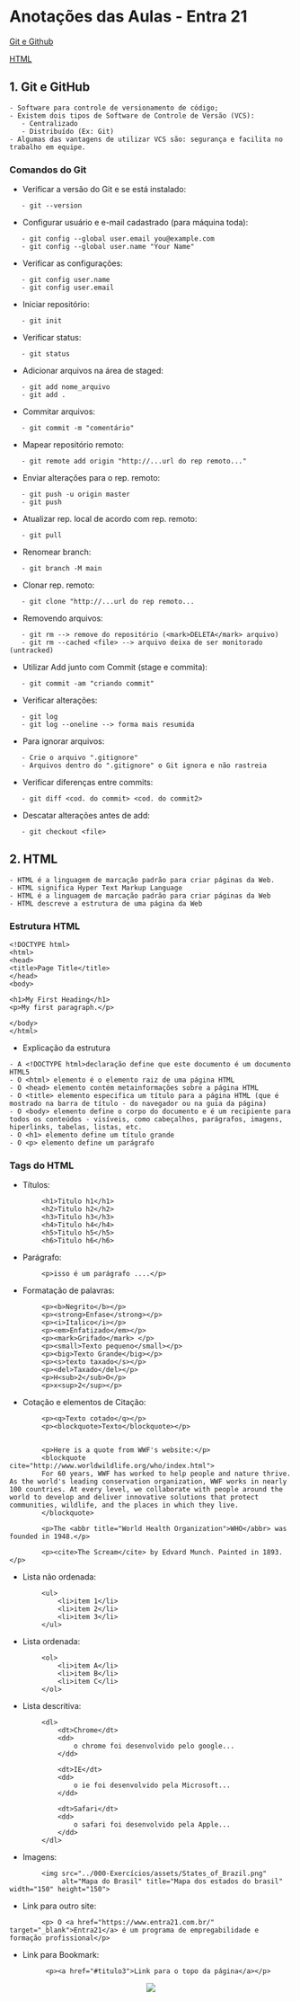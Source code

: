 # Anotações das Aulas - Entra 21

<a href="#bookmark"> Git e Github </a>

<a href="#bookmark2"> HTML </a>

<h2 id="bookmark"> 1. Git e GitHub </h2>

~~~
- Software para controle de versionamento de código;
- Existem dois tipos de Software de Controle de Versão (VCS): 
   - Centralizado
   - Distribuído (Ex: Git)
- Algumas das vantagens de utilizar VCS são: segurança e facilita no trabalho em equipe.
~~~

### Comandos do Git
- Verificar a versão do Git e se está instalado:
~~~
   - git --version
~~~

- Configurar usuário e e-mail cadastrado (para máquina toda):
~~~
   - git config --global user.email you@example.com
   - git config --global user.name "Your Name"
~~~
- Verificar as configurações:
~~~
   - git config user.name
   - git config user.email
~~~
- Iniciar repositório:
~~~
   - git init
~~~
- Verificar status:
~~~
   - git status 
~~~
- Adicionar arquivos na área de staged:
~~~
   - git add nome_arquivo
   - git add . 
~~~
- Commitar arquivos:
~~~
   - git commit -m "comentário"
~~~
- Mapear repositório remoto:
~~~
   - git remote add origin "http://...url do rep remoto..." 
~~~
- Enviar alterações para o rep. remoto:
~~~
   - git push -u origin master
   - git push 
~~~
- Atualizar rep. local de acordo com rep. remoto:
~~~
   - git pull
~~~
- Renomear branch:
~~~
   - git branch -M main 
~~~
- Clonar rep. remoto:
~~~
   - git clone "http://...url do rep remoto...
~~~
- Removendo arquivos:
~~~
   - git rm --> remove do repositório (<mark>DELETA</mark> arquivo)
   - git rm --cached <file> --> arquivo deixa de ser monitorado (untracked)
~~~
- Utilizar Add junto com Commit (stage e commita):
~~~
   - git commit -am "criando commit"
~~~
- Verificar alterações:
~~~
   - git log
   - git log --oneline --> forma mais resumida
~~~
- Para ignorar arquivos:
~~~
   - Crie o arquivo ".gitignore"
   - Arquivos dentro do ".gitignore" o Git ignora e não rastreia
~~~
- Verificar diferenças entre commits:
~~~
   - git diff <cod. do commit> <cod. do commit2>
~~~
- Descatar alterações antes de add:
~~~
   - git checkout <file>
~~~
   

<h2 id="bookmark2"> 2. HTML </h2>

~~~
- HTML é a linguagem de marcação padrão para criar páginas da Web.
- HTML significa Hyper Text Markup Language
- HTML é a linguagem de marcação padrão para criar páginas da Web
- HTML descreve a estrutura de uma página da Web
~~~

### Estrutura HTML
~~~
<!DOCTYPE html>
<html>
<head>
<title>Page Title</title>
</head>
<body>

<h1>My First Heading</h1>
<p>My first paragraph.</p>

</body>
</html>
~~~

- Explicação da estrutura
~~~
- A <!DOCTYPE html>declaração define que este documento é um documento HTML5
- O <html> elemento é o elemento raiz de uma página HTML
- O <head> elemento contém metainformações sobre a página HTML
- O <title> elemento especifica um título para a página HTML (que é mostrado na barra de título - do navegador ou na guia da página)
- O <body> elemento define o corpo do documento e é um recipiente para todos os conteúdos - visíveis, como cabeçalhos, parágrafos, imagens, hiperlinks, tabelas, listas, etc.
- O <h1> elemento define um título grande
- O <p> elemento define um parágrafo
~~~

### Tags do HTML
- Títulos:
~~~
        <h1>Titulo h1</h1>
        <h2>Titulo h2</h2>
        <h3>Titulo h3</h3>
        <h4>Titulo h4</h4>
        <h5>Titulo h5</h5>
        <h6>Titulo h6</h6>
~~~

- Parágrafo:
~~~
        <p>isso é um parágrafo ....</p>
~~~

- Formatação de palavras:
~~~
        <p><b>Negrito</b></p>  
        <p><strong>Enfase</strong></p>
        <p><i>Italico</i></p>
        <p><em>Enfatizado</em></p>
        <p><mark>Grifado</mark> </p>
        <p><small>Texto pequeno</small></p>
        <p><big>Texto Grande</big></p>
        <p><s>texto taxado</s></p>
        <p><del>Taxado</del></p>
        <p>H<sub>2</sub>O</p>
        <p>x<sup>2</sup></p>
~~~

- Cotação e elementos de Citação:
~~~
        <p><q>Texto cotado</q></p>
        <p><blockquote>Texto</blockquote></p>


        <p>Here is a quote from WWF's website:</p>
        <blockquote cite="http://www.worldwildlife.org/who/index.html">
        For 60 years, WWF has worked to help people and nature thrive. As the world's leading conservation organization, WWF works in nearly 100 countries. At every level, we collaborate with people around the world to develop and deliver innovative solutions that protect communities, wildlife, and the places in which they live.
        </blockquote>

        <p>The <abbr title="World Health Organization">WHO</abbr> was founded in 1948.</p>

        <p><cite>The Scream</cite> by Edvard Munch. Painted in 1893.</p>
~~~

- Lista não ordenada:
~~~
        <ul> 
            <li>item 1</li> 
            <li>item 2</li>
            <li>item 3</li>
        </ul>
~~~
- Lista ordenada:
~~~
        <ol> 
            <li>item A</li>
            <li>item B</li>
            <li>item C</li>
        </ol>
~~~
- Lista descritiva:
~~~
        <dl>
            <dt>Chrome</dt>
            <dd>
                o chrome foi desenvolvido pelo google...
            </dd>

            <dt>IE</dt>
            <dd>
                o ie foi desenvolvido pela Microsoft...
            </dd>

            <dt>Safari</dt>
            <dd>
                o safari foi desenvolvido pela Apple...
            </dd>
        </dl>
~~~

- Imagens:
~~~
        <img src="../000-Exercícios/assets/States_of_Brazil.png" 
             alt="Mapa do Brasil" title="Mapa dos estados do brasil" width="150" height="150">
~~~

- Link para outro site:
~~~
        <p> O <a href="https://www.entra21.com.br/" target="_blank">Entra21</a> é um programa de empregabilidade e formação profissional</p>
~~~

- Link para Bookmark:
~~~
         <p><a href="#titulo3">Link para o topo da página</a></p>
~~~



 <p align="center">
<a href="https://www.entra21.com.br/"> 
<img src= "https://cdn.sonicadigital.com.br/entra21/storage/header/257/original-61f8610472d4f.png">
</a>
</p>